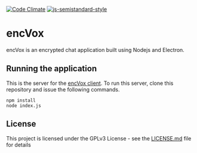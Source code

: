 [![Code Climate](https://codeclimate.com/github/tylerstonge/encvox-server/badges/gpa.svg)](https://codeclimate.com/github/tylerstonge/encvox-server) [![js-semistandard-style](https://img.shields.io/badge/code%20style-semistandard-brightgreen.svg?style=flat-square)](https://github.com/Flet/semistandard)

# encVox

encVox is an encrypted chat application built using Nodejs and Electron.

## Running the application

This is the server for the [encVox client](https://github.com/tylerstonge/encvox-client). To run this server, clone this repository and issue the following commands.

```
npm install
node index.js
```

## License
This project is licensed under the GPLv3 License - see the [LICENSE.md](LICENSE.md) file for details
